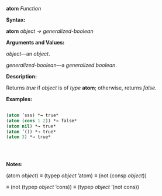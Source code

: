**atom** *Function* 



**Syntax:** 



**atom** *object → generalized-boolean* 



**Arguments and Values:** 



*object*—an *object*. 



*generalized-boolean*—a *generalized boolean*. 



**Description:** 



Returns *true* if *object* is of *type* **atom**; otherwise, returns *false*. 



**Examples:**
```lisp
 
(atom ’sss) *→ true* 
(atom (cons 1 2)) *→ false* 
(atom nil) *→ true* 
(atom ’()) *→ true* 
(atom 3) *→ true* 

 
 

```
**Notes:** 



(atom *object*) *≡* (typep *object* ’atom) *≡* (not (consp *object*)) 



*≡* (not (typep *object* ’cons)) *≡* (typep *object* ’(not cons)) 



